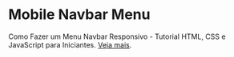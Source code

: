 # Mobile Navbar Menu

Como Fazer um Menu Navbar Responsivo - Tutorial HTML, CSS e JavaScript para Iniciantes. [Veja mais](https://www.youtube.com/watch?v=bHRXRYTppHM&).
